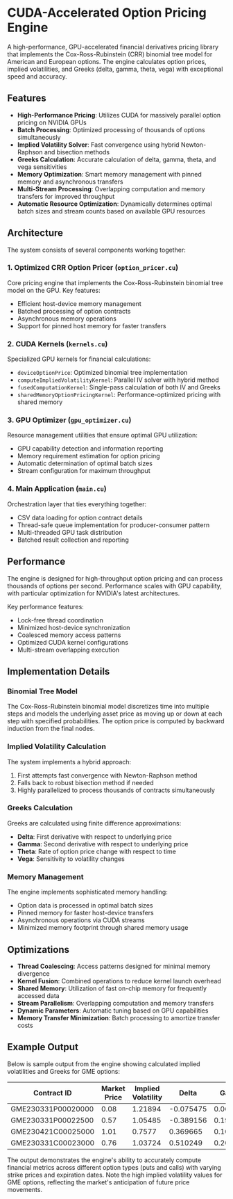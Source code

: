 # CUDA-Accelerated Option Pricing Engine

A high-performance, GPU-accelerated financial derivatives pricing library that implements the Cox-Ross-Rubinstein (CRR) binomial tree model for American and European options. The engine calculates option prices, implied volatilities, and Greeks (delta, gamma, theta, vega) with exceptional speed and accuracy.

## Features

- **High-Performance Pricing**: Utilizes CUDA for massively parallel option pricing on NVIDIA GPUs
- **Batch Processing**: Optimized processing of thousands of options simultaneously 
- **Implied Volatility Solver**: Fast convergence using hybrid Newton-Raphson and bisection methods
- **Greeks Calculation**: Accurate calculation of delta, gamma, theta, and vega sensitivities
- **Memory Optimization**: Smart memory management with pinned memory and asynchronous transfers
- **Multi-Stream Processing**: Overlapping computation and memory transfers for improved throughput
- **Automatic Resource Optimization**: Dynamically determines optimal batch sizes and stream counts based on available GPU resources

## Architecture

The system consists of several components working together:

### 1. Optimized CRR Option Pricer (`option_pricer.cu`)

Core pricing engine that implements the Cox-Ross-Rubinstein binomial tree model on the GPU. Key features:

- Efficient host-device memory management
- Batched processing of option contracts
- Asynchronous memory operations
- Support for pinned host memory for faster transfers

### 2. CUDA Kernels (`kernels.cu`)

Specialized GPU kernels for financial calculations:

- `deviceOptionPrice`: Optimized binomial tree implementation
- `computeImpliedVolatilityKernel`: Parallel IV solver with hybrid method
- `fusedComputationKernel`: Single-pass calculation of both IV and Greeks
- `sharedMemoryOptionPricingKernel`: Performance-optimized pricing with shared memory

### 3. GPU Optimizer (`gpu_optimizer.cu`)

Resource management utilities that ensure optimal GPU utilization:

- GPU capability detection and information reporting
- Memory requirement estimation for option pricing
- Automatic determination of optimal batch sizes
- Stream configuration for maximum throughput

### 4. Main Application (`main.cu`)

Orchestration layer that ties everything together:

- CSV data loading for option contract details
- Thread-safe queue implementation for producer-consumer pattern
- Multi-threaded GPU task distribution
- Batched result collection and reporting

## Performance

The engine is designed for high-throughput option pricing and can process thousands of options per second. Performance scales with GPU capability, with particular optimization for NVIDIA's latest architectures.

Key performance features:

- Lock-free thread coordination
- Minimized host-device synchronization
- Coalesced memory access patterns
- Optimized CUDA kernel configurations
- Multi-stream overlapping execution

## Implementation Details

### Binomial Tree Model

The Cox-Ross-Rubinstein binomial model discretizes time into multiple steps and models the underlying asset price as moving up or down at each step with specified probabilities. The option price is computed by backward induction from the final nodes.

### Implied Volatility Calculation

The system implements a hybrid approach:
1. First attempts fast convergence with Newton-Raphson method
2. Falls back to robust bisection method if needed
3. Highly parallelized to process thousands of contracts simultaneously

### Greeks Calculation

Greeks are calculated using finite difference approximations:
- **Delta**: First derivative with respect to underlying price
- **Gamma**: Second derivative with respect to underlying price
- **Theta**: Rate of option price change with respect to time
- **Vega**: Sensitivity to volatility changes

### Memory Management

The engine implements sophisticated memory handling:
- Option data is processed in optimal batch sizes
- Pinned memory for faster host-device transfers
- Asynchronous operations via CUDA streams
- Minimized memory footprint through shared memory usage

## Optimizations

- **Thread Coalescing**: Access patterns designed for minimal memory divergence
- **Kernel Fusion**: Combined operations to reduce kernel launch overhead
- **Shared Memory**: Utilization of fast on-chip memory for frequently accessed data
- **Stream Parallelism**: Overlapping computation and memory transfers
- **Dynamic Parameters**: Automatic tuning based on GPU capabilities
- **Memory Transfer Minimization**: Batch processing to amortize transfer costs

## Example Output

Below is sample output from the engine showing calculated implied volatilities and Greeks for GME options:

| Contract ID | Market Price | Implied Volatility | Delta | Gamma | Theta | Vega |
|-------------|--------------|-------------------|-------|-------|-------|------|
| GME230331P00020000 | 0.08 | 1.21894 | -0.075475 | 0.0658214 | -0.0729677 | 0.268407 |
| GME230331P00022500 | 0.57 | 1.05485 | -0.389156 | 0.192138 | -0.270041 | 0.721651 |
| GME230421C00025000 | 1.01 | 0.7577 | 0.369665 | 0.102424 | -0.0527892 | 2.18999 |
| GME230331C00023000 | 0.76 | 1.03724 | 0.510249 | 0.203841 | -0.283831 | 0.748003 |

The output demonstrates the engine's ability to accurately compute financial metrics across different option types (puts and calls) with varying strike prices and expiration dates. Note the high implied volatility values for GME options, reflecting the market's anticipation of future price movements.

